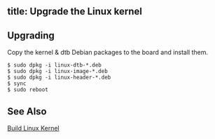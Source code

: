 title: Upgrade the Linux kernel
---

## Upgrading

Copy the kernel & dtb Debian packages to the board and install them.

```
$ sudo dpkg -i linux-dtb-*.deb 
$ sudo dpkg -i linux-image-*.deb
$ sudo dpkg -i linux-header-*.deb
$ sync
$ sudo reboot
```

## See Also
[Build Linux Kernel](BuildLinuxKernel.html)
